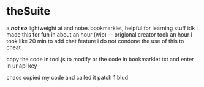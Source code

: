 # theSuite 
a ***not so*** lightweight ai and notes bookmarklet, helpful for learning stuff idk i made this for fun in about an hour (wip) -- origional creator took an hour i took like 20 min to add chat feature
i do not condone the use of this to cheat  

copy the code in tool.js to modify or the code in bookmarklet.txt and enter in ur api key

chaos copied my code and called it patch 1 blud
